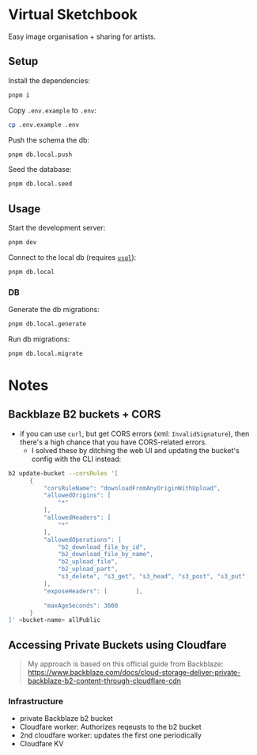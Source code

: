 # Virtual Sketchbook

Easy image organisation + sharing for artists.

## Setup

Install the dependencies:

```bash
pnpm i
```

Copy `.env.example` to `.env`:

```bash
cp .env.example .env
```

Push the schema the db:

```bash
pnpm db.local.push
```

Seed the database:

```bash
pnpm db.local.seed
```

## Usage

Start the development server:

```bash
pnpm dev
```

Connect to the local db (requires [`usql`](https://github.com/xo/usql)):

```bash
pnpm db.local
```

### DB

Generate the db migrations:

```bash
pnpm db.local.generate
```

Run db migrations:

```bash
pnpm db.local.migrate
```

# Notes

## Backblaze B2 buckets + CORS

- if you can use `curl`, but get CORS errors (xml: `InvalidSignature`), then there's a high chance that you have CORS-related errors.
  - I solved these by ditching the web UI and updating the bucket's config with the CLI instead:

```bash
b2 update-bucket --corsRules '[
      {
          "corsRuleName": "downloadFromAnyOriginWithUpload",
          "allowedOrigins": [
              "*"
          ],
          "allowedHeaders": [
              "*"
          ],
          "allowedOperations": [
              "b2_download_file_by_id",
              "b2_download_file_by_name",
              "b2_upload_file",
              "b2_upload_part",
              "s3_delete", "s3_get", "s3_head", "s3_post", "s3_put"
          ],
          "exposeHeaders": [        ],

          "maxAgeSeconds": 3600
      }
]' <bucket-name> allPublic
```

## Accessing Private Buckets using Cloudfare

> My approach is based on this official guide from Backblaze:
> https://www.backblaze.com/docs/cloud-storage-deliver-private-backblaze-b2-content-through-cloudflare-cdn

### Infrastructure

- private Backblaze b2 bucket
- Cloudfare worker: Authorizes reqeusts to the b2 bucket
- 2nd cloudfare worker: updates the first one periodically
- Cloudfare KV
